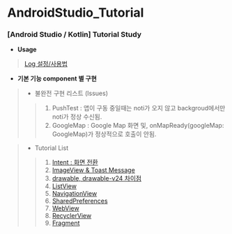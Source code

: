 # AndroidStudio_Tutorial

### [Android Studio / Kotlin] Tutorial Study

   

+ **Usage**
>  [Log 설정/사용법](https://winterpoet-kim.tistory.com/17)

   

+ **기본 기능 component 별 구현**

   

> - 불완전 구현 리스트 (Issues)
> > 1. PushTest :  앱이 구동 중일때는 noti가 오지 않고 backgroud에서만 noti가 정상 수신됨.
> > 1. GoogleMap : Google Map 화면 및, onMapReady(googleMap: GoogleMap)가 정상적으로 호출이 안됨.

   

> - Tutorial List
> > 1. [Intent : 화면 전환](https://winterpoet-kim.tistory.com/8)
> > 2. [ImageView & Toast Message](https://winterpoet-kim.tistory.com/9)
> > 3. [drawable, drawable-v24 차이점](https://winterpoet-kim.tistory.com/10)
> > 4. [ListView](https://winterpoet-kim.tistory.com/11)
> > 5. [NavigationView](https://winterpoet-kim.tistory.com/12)
> > 6. [SharedPreferences](https://winterpoet-kim.tistory.com/13)
> > 7. [WebView](https://winterpoet-kim.tistory.com/14)
> > 8. [RecyclerView](https://winterpoet-kim.tistory.com/15)
> > 9. [Fragment](https://winterpoet-kim.tistory.com/16)
